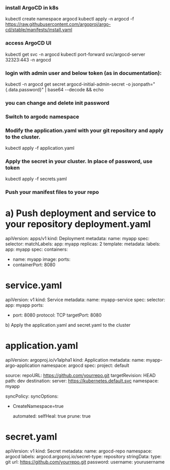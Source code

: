 ### install ArgoCD in k8s
kubectl create namespace argocd
kubectl apply -n argocd -f https://raw.githubusercontent.com/argoproj/argo-cd/stable/manifests/install.yaml

### access ArgoCD UI
kubectl get svc -n argocd
kubectl port-forward svc/argocd-server 32323:443 -n argocd

### login with admin user and below token (as in documentation):
kubectl -n argocd get secret argocd-initial-admin-secret -o jsonpath="{.data.password}" | base64 --decode && echo

### you can change and delete init password

### Switch to argodc namespace
### Modify the application.yaml with your git repository and apply to the cluster.
kubectl apply -f application.yaml

### Apply the secret in your cluster. In place of password, use token
kubectl apply -f secrets.yaml

### Push your manifest files to your repo


a) Push deployment and service to your repository
deployment.yaml
================
apiVersion: apps/v1
kind: Deployment
metadata:
name: myapp
spec:
selector:
matchLabels:
app: myapp
replicas: 2
template:
metadata:
labels:
app: myapp
spec:
containers:
- name: myapp
image: 
ports:
- containerPort: 8080

service.yaml
=============
apiVersion: v1
kind: Service
metadata:
name: myapp-service
spec:
selector:
app: myapp
ports:
- port: 8080
  protocol: TCP
  targetPort: 8080

b) Apply the application.yaml and secret.yaml to the cluster

application.yaml
================
apiVersion: argoproj.io/v1alpha1
kind: Application
metadata:
name: myapp-argo-application
namespace: argocd
spec:
project: default

source:
repoURL: https://github.com/yourrepo.git
targetRevision: HEAD
path: dev
destination:
server: https://kubernetes.default.svc
namespace: myapp

syncPolicy:
syncOptions:
- CreateNamespace=true

    automated:
      selfHeal: true
      prune: true

secret.yaml
============
apiVersion: v1
kind: Secret
metadata:
name: argocd-repo
namespace: argocd
labels:
argocd.argoproj.io/secret-type: repository
stringData:
type: git
url: https://github.com/yourrepo.git
password: <your-token>
username: yourusername
 
